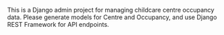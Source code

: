 <!-- Use this file to provide workspace-specific custom instructions to Copilot. For more details, visit https://code.visualstudio.com/docs/copilot/copilot-customization#_use-a-githubcopilotinstructionsmd-file -->

This is a Django admin project for managing childcare centre occupancy data. Please generate models for Centre and Occupancy, and use Django REST Framework for API endpoints.
